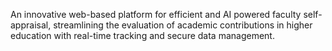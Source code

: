 An innovative web-based platform for efficient and AI powered faculty self-appraisal, streamlining the evaluation of academic contributions in higher education with real-time tracking and secure data management.
